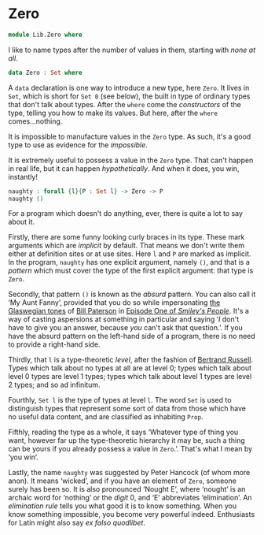 # Zero

```agda
module Lib.Zero where
```

I like to name types after the number of values in them, starting with *none*
*at* *all*.

```agda
data Zero : Set where
```
A `data` declaration is one way to introduce a new type, here `Zero`. It
lives in `Set`, which is short for `Set 0` (see below), the built in type
of ordinary types that don't talk about types. After the `where` come the
*constructors* of the type, telling you how to make its values. But here,
after the `where` comes...nothing.

It is impossible to manufacture values in the `Zero` type. As such, it's a
good type to use as evidence for the *impossible*.

It is extremely useful to possess a value in the `Zero` type. That can't
happen in real life, but it can happen *hypothetically*. And when it does,
you win, instantly!

```agda
naughty : forall {l}{P : Set l} -> Zero -> P
naughty ()
```

For a program which doesn't do anything, ever, there is quite a lot to say
about it.

Firstly, there are some funny looking curly braces in its type. These mark
arguments which are *implicit* by default. That means we don't write them
either at definition sites or at use sites. Here `l` and `P` are marked as
implicit. In the program, `naughty` has one explicit argument, namely `()`,
and that is a *pattern* which must cover the type of the first explicit
argument: that type is `Zero`.

Secondly, that pattern `()` is known as the *absurd* pattern. You can also
call it &lsquo;My Aunt Fanny&rsquo;, provided that you do so while
impersonating [the Glaswegian tones](https://youtu.be/y_JscVUQ6hs) of
[Bill Paterson](https://www.imdb.com/name/nm0665473/) in
[Episode One of
*Smiley's People*](https://www.imdb.com/title/tt1074420/?ref_=ttep_ep1).
It's a way of casting aspersions at something in particular and saying
&lsquo;*I* don't have to give you an answer, because *you* can't ask that
question.&rsquo;. If you have the absurd pattern on the left-hand side of
a program, there is no need to provide a right-hand side.

Thirdly, that `l` is a type-theoretic *level*, after the fashion of
[Bertrand Russell](https://en.wikipedia.org/wiki/Bertrand_Russell).
Types which talk about no types at all are at level 0; types which talk
about level 0 types are level 1 types; types which talk about level 1 types
are level 2 types; and so ad infinitum.

Fourthly, `Set l` is the type of types at level `l`. The word `Set` is used
to distinguish types that represent some sort of data from those which have
no useful data content, and are classified as inhabiting `Prop`.

Fifthly, reading the type as a whole, it says &lsquo;Whatever type of thing
you want, however far up the type-theoretic hierarchy it may be, such a thing
can be yours if you already possess a value in `Zero`.&rsquo;. That's what I
mean by &lsquo;you win&rsquo;.

Lastly, the name `naughty` was suggested by Peter Hancock (of whom more anon).
It means &lsquo;wicked&rsquo;, and if you have an element of `Zero`, someone
surely has been so. It is also pronounced &lsquo;Nought E&rsquo;, where
&lsquo;nought&rsquo; is an archaic word for &lsquo;nothing&rsquo; or the
*digit* 0, and &lsquo;E&rsquo; abbreviates &lsquo;elimination&rsquo;. An
*elimination rule* tells you what good it is to know something. When you
know something impossible, you become very powerful indeed. Enthusiasts for
Latin might also say *ex falso quodlibet*.
